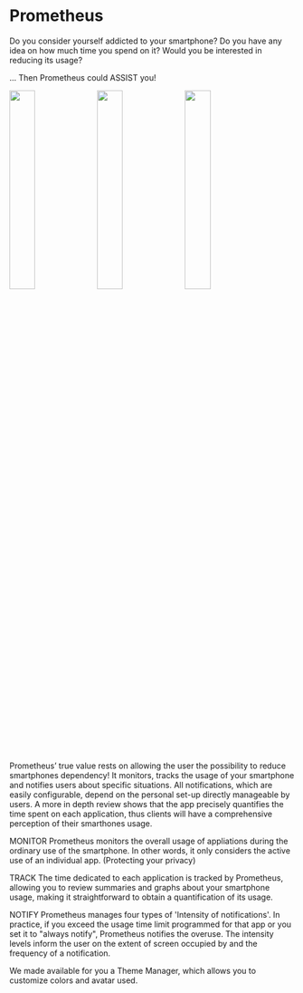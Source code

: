 # Prometheus

Do you consider yourself addicted to your smartphone?
Do you have any idea on how much time you spend on it?
Would you be interested in reducing its usage?

... Then Prometheus could ASSIST you!


<div><img src="https://lh3.googleusercontent.com/JSm9h7-Ixn5-n7siXQt8k-6Re0EthBeftZ7apgsTgAjuHFWj2YUSyZFchnYQel131fQd=w2560-h1286-rw" width="30%">
<img src="https://lh3.googleusercontent.com/oDYz5Vbszv201yuaIyV5NY1ud0la6w-tK-86VjSqjwChoDOqnj5HBzfn_8KYCmn8_bnh=w2560-h1184-rw" width="30%">
<img src="https://lh3.googleusercontent.com/lsRq6sAAmy__Aqbc6ZX_xyNBZUPyM-GlEH1daho-6LQpzNRKh5qPx5TbfCN9QP27GJoc=w2560-h1184-rw" width="30%"></div>

Prometheus’ true value rests on allowing the user the possibility to reduce smartphones dependency! 
It monitors, tracks the usage of your smartphone and notifies users about specific situations. All notifications, which are easily configurable, depend on the personal set-up directly manageable by users. A more in depth review shows that the app precisely quantifies the time spent on each application, thus clients will have a comprehensive perception of their smarthones usage.

MONITOR
Prometheus monitors the overall usage of appliations during the ordinary use of the smartphone. In other words, it only considers the active use of an individual app. (Protecting your privacy)

TRACK
The time dedicated to each application is tracked by Prometheus, allowing you to review summaries and graphs about your smartphone usage, making it straightforward to obtain a quantification of its usage.

NOTIFY
Prometheus manages four types of 'Intensity of notifications'. In practice, if you exceed the usage time limit programmed for that app or you set it to "always notify", Prometheus notifies the overuse. The intensity levels inform the user on the extent of screen occupied by and the frequency of a notification.

We made available for you a Theme Manager, which allows you to customize colors and avatar used.
